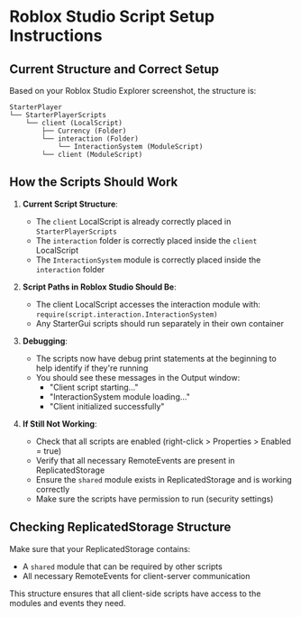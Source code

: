 # Roblox Studio Script Setup Instructions

## Current Structure and Correct Setup

Based on your Roblox Studio Explorer screenshot, the structure is:

```
StarterPlayer
└── StarterPlayerScripts
    └── client (LocalScript)
        ├── Currency (Folder)
        └── interaction (Folder)
            └── InteractionSystem (ModuleScript)
        └── client (ModuleScript)
```

## How the Scripts Should Work

1. **Current Script Structure**:
   - The `client` LocalScript is already correctly placed in `StarterPlayerScripts`
   - The `interaction` folder is correctly placed inside the `client` LocalScript
   - The `InteractionSystem` module is correctly placed inside the `interaction` folder

2. **Script Paths in Roblox Studio Should Be**:
   - The client LocalScript accesses the interaction module with: `require(script.interaction.InteractionSystem)`
   - Any StarterGui scripts should run separately in their own container

3. **Debugging**:
   - The scripts now have debug print statements at the beginning to help identify if they're running
   - You should see these messages in the Output window:
     - "Client script starting..."
     - "InteractionSystem module loading..."
     - "Client initialized successfully"

4. **If Still Not Working**:
   - Check that all scripts are enabled (right-click > Properties > Enabled = true)
   - Verify that all necessary RemoteEvents are present in ReplicatedStorage
   - Ensure the `shared` module exists in ReplicatedStorage and is working correctly
   - Make sure the scripts have permission to run (security settings)

## Checking ReplicatedStorage Structure

Make sure that your ReplicatedStorage contains:
- A `shared` module that can be required by other scripts
- All necessary RemoteEvents for client-server communication

This structure ensures that all client-side scripts have access to the modules and events they need.
